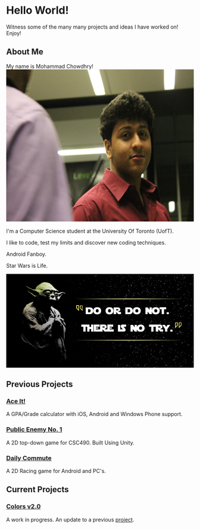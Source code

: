 # Hello World!

Witness some of the many many projects and ideas I have worked on! Enjoy!

## About Me

My name is Mohammad Chowdhry! ![](/Miscellaneous_Screens/profile_picture.png)

I'm a Computer Science student at the University Of Toronto (UofT). 

I like to code, test my limits and discover new coding techniques. 

Android Fanboy. 

Star Wars is Life. 

![](/Miscellaneous_Screens/yoda.png)


## Previous Projects

### [Ace It!](ace_it.md)

A GPA/Grade calculator with iOS, Android and Windows Phone support.

### [Public Enemy No. 1](public_enemy.md)

A 2D top-down game for CSC490. Built Using Unity. 

### [Daily Commute](daily_commute.md)

A 2D Racing game for Android and PC's.

## Current Projects

### [Colors v2.0](https://github.com/iqtedar123/Colors-2.0)

A work in progress. An update to a previous [project](https://github.com/iqtedar123/Whats-the-color).